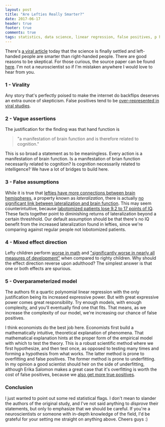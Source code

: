 ```yaml
---
layout: post
title: "Are Lefties Really Smarter?"
date: 2017-06-17
header: true
footer: true
comments: true
tags: statistics, data science, linear regression, false positives, p hacking, left-handed, right-handed, intelligence, IQ, overfitting, underfitting
---
```


There's [a viral article](https://www.indy100.com/article/left-handed-people-smarter-science-ifl-science-maths-7797656) today that the science is finally settled and left-handed people are smarter than right-handed people. There are good reasons to be skeptical. For those curious, the source paper can be found [here](http://journal.frontiersin.org/article/10.3389/fpsyg.2017.00948/full). I'm not a neuroscientist so if I'm mistaken anywhere I would love to hear from you.

### 1 - Virality

Any story that's perfectly poised to make the internet do backflips deserves an extra ounce of skepticism. False positives tend to be [over-represented in viral studies](https://www.scientificamerican.com/article/an-epidemic-of-false-claims/).

### 2 - Vague assertions 

The justification for the finding was that hand function is
> "a manifestation of brain function and is therefore related to cognition."

This is so broad a statement as to be meaningless. Every action is a manifestation of brain function. Is a manifestation of brian function necessarily related to cognition? Is cognition necessarily related to intelligence? We have a lot of bridges to build here.

### 3 - False assumptions

While it is true that [lefties have more connections between brain hemispheres](http://science.sciencemag.org/content/229/4714/665.long), a property known as _lateralization_, there is actually [no significant link between lateralization and brain function](http://www.pnas.org/content/110/36/E3435.full.pdf). This may seem counterintuitive, because [labotomized patients lose 9.2 to 17 points of IQ](https://en.wikipedia.org/wiki/Talk%3ALobotomy#IQ_drop). These facts together point to diminishing returns of lateralization beyond a certain threshhold. Our default assumption should be that there's no IQ benefit from the increased lateralization found in lefties, since we're comparing against regular people not lobotomized patients.

### 4 - Mixed effect direction

Lefty children perform [worse in math](http://onlinelibrary.wiley.com/doi/10.1111/j.1467-985X.2012.01074.x/abstract) and ["significantly worse in nearly all measures of development"](https://link.springer.com/article/10.1353/dem.0.0053) when compared to righty children. Why should the effect direction reverse upon adulthood? The simplest answer is that one or both effects are spurious.

### 5 - Overparameterized model

The authors fit a quartic polynomial linear regression with the only justification being its increased expressive power. But with great expressive power comes great responsibility. Try enough models, with enough complexity, and you'll eventually find one that fits. That means, as we increase the complexity of our model, we're increasing our chance of false positives.

I think economists do the best job here. Economists first build a mathematically intuitive, theoretical explanation of phenomena. That mathematical explanation hints at the proper form of the empirical model with which to test the theory. This is a robust scientific method where we first hypothesize, and then test once, as opposed to testing many times and forming a hypothesis from what works. The latter method is prone to overfitting and false positives. The former method is prone to underfitting. In my opinion a good scientist should heir on the side of underfitting, although Erika Salomon makes a great case that it's overfitting is worth the cost of false positives, because we [also get more true positives](http://www.erikasalomon.com/2015/06/p-hacking-true-effects/).

### Conclusion

I just wanted to point out some red statistical flags. I don't mean to slander the authors of the original study, and I've not said anything to _disprove_ their statements, but only to emphasize that we should be careful. If you're a neuroscientists or someone with in-depth knowledge of the field, I'd be grateful for your setting me straight on anything above. Cheers guys :)

